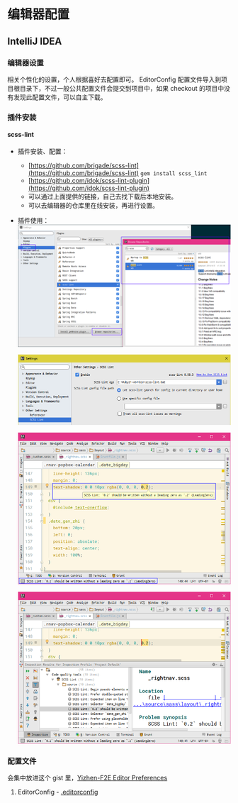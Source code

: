 # 编辑器配置

## IntelliJ IDEA

### 编辑器设置

相关个性化的设置，个人根据喜好去配置即可。
EditorConfig 配置文件导入到项目根目录下，不过一般公共配置文件会提交到项目中，如果 checkout 的项目中没有发现此配置文件，可以自主下载。

### 插件安装

#### scss-lint

* 插件安装、配置：
    - [https://github.com/brigade/scss-lint](https://github.com/brigade/scss-lint) `gem install scss_lint`
    - [https://github.com/idok/scss-lint-plugin](https://github.com/idok/scss-lint-plugin)
    - 可以通过上面提供的链接，自己去找下载后本地安装。
    - 可以去编辑器的仓库里在线安装，再进行设置。

* 插件使用：
    ![IDE Settings](https://raw.githubusercontent.com/hdwills/Yizhen-F2E/master/assets/images/edc_scsslint_111548.png)

    ![Configuration](https://raw.githubusercontent.com/hdwills/Yizhen-F2E/master/assets/images/edc_scsslint_145214.png)

    ![Inspection](https://raw.githubusercontent.com/hdwills/Yizhen-F2E/master/assets/images/edc_scsslint_150505.png)

    ![Analyze Code](https://raw.githubusercontent.com/hdwills/Yizhen-F2E/master/assets/images/edc_scsslint_151223.png)

### 配置文件  
会集中放进这个 gist 里，[Yizhen-F2E Editor Preferences](https://gist.github.com/hdwills/9cfb8654d653b616dbc824a90222f402)

1. EditorConfig - [.editorconfig](https://gist.github.com/hdwills/9cfb8654d653b616dbc824a90222f402#file-editorconfig)
